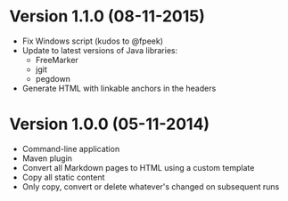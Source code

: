 # Version 1.1.0 (08-11-2015)

- Fix Windows script (kudos to @fpeek)
- Update to latest versions of Java libraries:
    - FreeMarker
    - jgit
    - pegdown
- Generate HTML with linkable anchors in the headers

# Version 1.0.0 (05-11-2014)

- Command-line application
- Maven plugin
- Convert all Markdown pages to HTML using a custom template
- Copy all static content
- Only copy, convert or delete whatever's changed on subsequent runs
